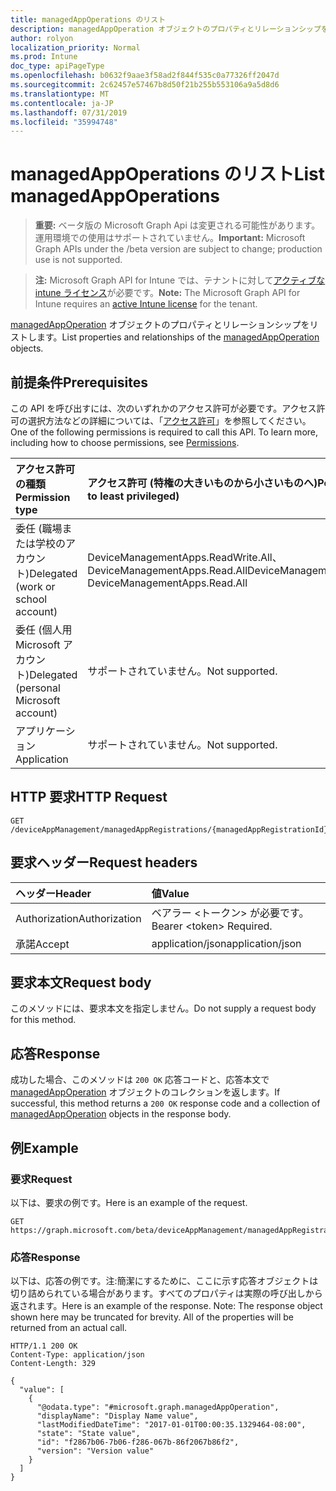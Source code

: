 ```yaml
---
title: managedAppOperations のリスト
description: managedAppOperation オブジェクトのプロパティとリレーションシップをリストします。
author: rolyon
localization_priority: Normal
ms.prod: Intune
doc_type: apiPageType
ms.openlocfilehash: b0632f9aae3f58ad2f844f535c0a77326ff2047d
ms.sourcegitcommit: 2c62457e57467b8d50f21b255b553106a9a5d8d6
ms.translationtype: MT
ms.contentlocale: ja-JP
ms.lasthandoff: 07/31/2019
ms.locfileid: "35994748"
---
```

# <a name="list-managedappoperations"></a><span data-ttu-id="23c97-103">managedAppOperations のリスト</span><span class="sxs-lookup"><span data-stu-id="23c97-103">List managedAppOperations</span></span>

> <span data-ttu-id="23c97-104">**重要:** ベータ版の Microsoft Graph Api は変更される可能性があります。運用環境での使用はサポートされていません。</span><span class="sxs-lookup"><span data-stu-id="23c97-104">**Important:** Microsoft Graph APIs under the /beta version are subject to change; production use is not supported.</span></span>

> <span data-ttu-id="23c97-105">**注:** Microsoft Graph API for Intune では、テナントに対して[アクティブな intune ライセンス](https://go.microsoft.com/fwlink/?linkid=839381)が必要です。</span><span class="sxs-lookup"><span data-stu-id="23c97-105">**Note:** The Microsoft Graph API for Intune requires an [active Intune license](https://go.microsoft.com/fwlink/?linkid=839381) for the tenant.</span></span>

<span data-ttu-id="23c97-106">[managedAppOperation](../resources/intune-mam-managedappoperation.md) オブジェクトのプロパティとリレーションシップをリストします。</span><span class="sxs-lookup"><span data-stu-id="23c97-106">List properties and relationships of the [managedAppOperation](../resources/intune-mam-managedappoperation.md) objects.</span></span>

## <a name="prerequisites"></a><span data-ttu-id="23c97-107">前提条件</span><span class="sxs-lookup"><span data-stu-id="23c97-107">Prerequisites</span></span>
<span data-ttu-id="23c97-p101">この API を呼び出すには、次のいずれかのアクセス許可が必要です。アクセス許可の選択方法などの詳細については、「[アクセス許可](/graph/permissions-reference)」を参照してください。</span><span class="sxs-lookup"><span data-stu-id="23c97-p101">One of the following permissions is required to call this API. To learn more, including how to choose permissions, see [Permissions](/graph/permissions-reference).</span></span>

|<span data-ttu-id="23c97-110">アクセス許可の種類</span><span class="sxs-lookup"><span data-stu-id="23c97-110">Permission type</span></span>|<span data-ttu-id="23c97-111">アクセス許可 (特権の大きいものから小さいものへ)</span><span class="sxs-lookup"><span data-stu-id="23c97-111">Permissions (from most to least privileged)</span></span>|
|:---|:---|
|<span data-ttu-id="23c97-112">委任 (職場または学校のアカウント)</span><span class="sxs-lookup"><span data-stu-id="23c97-112">Delegated (work or school account)</span></span>|<span data-ttu-id="23c97-113">DeviceManagementApps.ReadWrite.All、DeviceManagementApps.Read.All</span><span class="sxs-lookup"><span data-stu-id="23c97-113">DeviceManagementApps.ReadWrite.All, DeviceManagementApps.Read.All</span></span>|
|<span data-ttu-id="23c97-114">委任 (個人用 Microsoft アカウント)</span><span class="sxs-lookup"><span data-stu-id="23c97-114">Delegated (personal Microsoft account)</span></span>|<span data-ttu-id="23c97-115">サポートされていません。</span><span class="sxs-lookup"><span data-stu-id="23c97-115">Not supported.</span></span>|
|<span data-ttu-id="23c97-116">アプリケーション</span><span class="sxs-lookup"><span data-stu-id="23c97-116">Application</span></span>|<span data-ttu-id="23c97-117">サポートされていません。</span><span class="sxs-lookup"><span data-stu-id="23c97-117">Not supported.</span></span>|

## <a name="http-request"></a><span data-ttu-id="23c97-118">HTTP 要求</span><span class="sxs-lookup"><span data-stu-id="23c97-118">HTTP Request</span></span>
<!-- {
  "blockType": "ignored"
}
-->
``` http
GET /deviceAppManagement/managedAppRegistrations/{managedAppRegistrationId}/operations
```

## <a name="request-headers"></a><span data-ttu-id="23c97-119">要求ヘッダー</span><span class="sxs-lookup"><span data-stu-id="23c97-119">Request headers</span></span>
|<span data-ttu-id="23c97-120">ヘッダー</span><span class="sxs-lookup"><span data-stu-id="23c97-120">Header</span></span>|<span data-ttu-id="23c97-121">値</span><span class="sxs-lookup"><span data-stu-id="23c97-121">Value</span></span>|
|:---|:---|
|<span data-ttu-id="23c97-122">Authorization</span><span class="sxs-lookup"><span data-stu-id="23c97-122">Authorization</span></span>|<span data-ttu-id="23c97-123">ベアラー &lt;トークン&gt; が必要です。</span><span class="sxs-lookup"><span data-stu-id="23c97-123">Bearer &lt;token&gt; Required.</span></span>|
|<span data-ttu-id="23c97-124">承諾</span><span class="sxs-lookup"><span data-stu-id="23c97-124">Accept</span></span>|<span data-ttu-id="23c97-125">application/json</span><span class="sxs-lookup"><span data-stu-id="23c97-125">application/json</span></span>|

## <a name="request-body"></a><span data-ttu-id="23c97-126">要求本文</span><span class="sxs-lookup"><span data-stu-id="23c97-126">Request body</span></span>
<span data-ttu-id="23c97-127">このメソッドには、要求本文を指定しません。</span><span class="sxs-lookup"><span data-stu-id="23c97-127">Do not supply a request body for this method.</span></span>

## <a name="response"></a><span data-ttu-id="23c97-128">応答</span><span class="sxs-lookup"><span data-stu-id="23c97-128">Response</span></span>
<span data-ttu-id="23c97-129">成功した場合、このメソッドは `200 OK` 応答コードと、応答本文で [managedAppOperation](../resources/intune-mam-managedappoperation.md) オブジェクトのコレクションを返します。</span><span class="sxs-lookup"><span data-stu-id="23c97-129">If successful, this method returns a `200 OK` response code and a collection of [managedAppOperation](../resources/intune-mam-managedappoperation.md) objects in the response body.</span></span>

## <a name="example"></a><span data-ttu-id="23c97-130">例</span><span class="sxs-lookup"><span data-stu-id="23c97-130">Example</span></span>

### <a name="request"></a><span data-ttu-id="23c97-131">要求</span><span class="sxs-lookup"><span data-stu-id="23c97-131">Request</span></span>
<span data-ttu-id="23c97-132">以下は、要求の例です。</span><span class="sxs-lookup"><span data-stu-id="23c97-132">Here is an example of the request.</span></span>
``` http
GET https://graph.microsoft.com/beta/deviceAppManagement/managedAppRegistrations/{managedAppRegistrationId}/operations
```

### <a name="response"></a><span data-ttu-id="23c97-133">応答</span><span class="sxs-lookup"><span data-stu-id="23c97-133">Response</span></span>
<span data-ttu-id="23c97-p102">以下は、応答の例です。注:簡潔にするために、ここに示す応答オブジェクトは切り詰められている場合があります。すべてのプロパティは実際の呼び出しから返されます。</span><span class="sxs-lookup"><span data-stu-id="23c97-p102">Here is an example of the response. Note: The response object shown here may be truncated for brevity. All of the properties will be returned from an actual call.</span></span>
``` http
HTTP/1.1 200 OK
Content-Type: application/json
Content-Length: 329

{
  "value": [
    {
      "@odata.type": "#microsoft.graph.managedAppOperation",
      "displayName": "Display Name value",
      "lastModifiedDateTime": "2017-01-01T00:00:35.1329464-08:00",
      "state": "State value",
      "id": "f2867b06-7b06-f286-067b-86f2067b86f2",
      "version": "Version value"
    }
  ]
}
```





